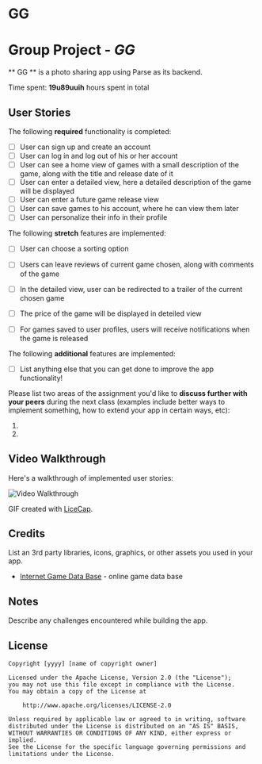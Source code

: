 # GG
# Group Project - *GG*

** GG ** is a photo sharing app using Parse as its backend.

Time spent: **19u89uuih** hours spent in total

## User Stories

The following **required** functionality is completed:

- [ ] User can sign up and create an account
- [ ] User can log in and log out of his or her account
- [ ] User can see a home view of games with a small description of the game, along with the title and release date of it
- [ ] User can enter a detailed view, here a detailed description of the game will be displayed
- [ ] User can enter a future game release view
- [ ] User can save games to his account, where he can view them later
- [ ] User can personalize their info in their profile 

The following **stretch** features are implemented:

- [ ] User can choose a sorting option 
- [ ] Users can leave reviews of current game chosen, along with comments of the game
- [ ] In the detailed view, user can be redirected to a trailer of the current chosen game
- [ ] The price of the game will be displayed in deteiled view
- [ ] For games saved to user profiles, users will receive notifications when the game is released


The following **additional** features are implemented:

- [ ] List anything else that you can get done to improve the app functionality!

Please list two areas of the assignment you'd like to **discuss further with your peers** during the next class (examples include better ways to implement something, how to extend your app in certain ways, etc):

1.
2.

## Video Walkthrough

Here's a walkthrough of implemented user stories:

<img src='' title='Video Walkthrough' width='' alt='Video Walkthrough' />

GIF created with [LiceCap](http://www.cockos.com/licecap/).

## Credits

List an 3rd party libraries, icons, graphics, or other assets you used in your app.

- [Internet Game Data Base](https://igdb.com) - online game data base 


## Notes

Describe any challenges encountered while building the app.

## License

    Copyright [yyyy] [name of copyright owner]

    Licensed under the Apache License, Version 2.0 (the "License");
    you may not use this file except in compliance with the License.
    You may obtain a copy of the License at

        http://www.apache.org/licenses/LICENSE-2.0

    Unless required by applicable law or agreed to in writing, software
    distributed under the License is distributed on an "AS IS" BASIS,
    WITHOUT WARRANTIES OR CONDITIONS OF ANY KIND, either express or implied.
    See the License for the specific language governing permissions and
    limitations under the License.
